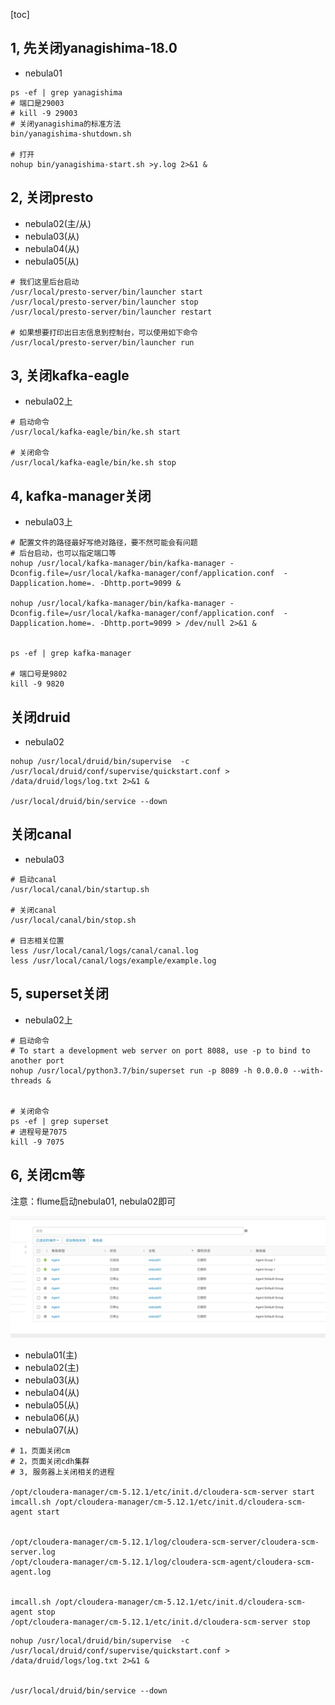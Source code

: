 [toc]

## 1, 先关闭yanagishima-18.0

* nebula01

```shell
ps -ef | grep yanagishima
# 端口是29003
# kill -9 29003
# 关闭yanagishima的标准方法
bin/yanagishima-shutdown.sh

# 打开
nohup bin/yanagishima-start.sh >y.log 2>&1 &
```



## 2, 关闭presto

* nebula02(主/从)
* nebula03(从)
* nebula04(从)
* nebula05(从)

```shell
# 我们这里后台启动
/usr/local/presto-server/bin/launcher start
/usr/local/presto-server/bin/launcher stop
/usr/local/presto-server/bin/launcher restart

# 如果想要打印出日志信息到控制台，可以使用如下命令
/usr/local/presto-server/bin/launcher run
```



## 3, 关闭kafka-eagle

* nebula02上

```shell
# 启动命令
/usr/local/kafka-eagle/bin/ke.sh start

# 关闭命令
/usr/local/kafka-eagle/bin/ke.sh stop
```



## 4, kafka-manager关闭

* nebula03上

```shell
# 配置文件的路径最好写绝对路径，要不然可能会有问题
# 后台启动，也可以指定端口等
nohup /usr/local/kafka-manager/bin/kafka-manager -Dconfig.file=/usr/local/kafka-manager/conf/application.conf  -Dapplication.home=. -Dhttp.port=9099 &

nohup /usr/local/kafka-manager/bin/kafka-manager -Dconfig.file=/usr/local/kafka-manager/conf/application.conf  -Dapplication.home=. -Dhttp.port=9099 > /dev/null 2>&1 & 


ps -ef | grep kafka-manager

# 端口号是9802
kill -9 9820
```



## 关闭druid

* nebula02

```shell
nohup /usr/local/druid/bin/supervise  -c /usr/local/druid/conf/supervise/quickstart.conf > /data/druid/logs/log.txt 2>&1 &

/usr/local/druid/bin/service --down
```





## 关闭canal

* nebula03

```shell
# 启动canal
/usr/local/canal/bin/startup.sh

# 关闭canal
/usr/local/canal/bin/stop.sh

# 日志相关位置
less /usr/local/canal/logs/canal/canal.log
less /usr/local/canal/logs/example/example.log
```





## 5, superset关闭

* nebula02上

```shell
# 启动命令
# To start a development web server on port 8088, use -p to bind to another port
nohup /usr/local/python3.7/bin/superset run -p 8089 -h 0.0.0.0 --with-threads &


# 关闭命令
ps -ef | grep superset
# 进程号是7075
kill -9 7075
```



## 6, 关闭cm等

注意：flume启动nebula01, nebula02即可

![image-20200604155218866](assets/image-20200604155218866.png)

* nebula01(主)
* nebula02(主)
* nebula03(从)
* nebula04(从)
* nebula05(从)
* nebula06(从)
* nebula07(从)

```shell
# 1，页面关闭cm
# 2，页面关闭cdh集群
# 3, 服务器上关闭相关的进程

/opt/cloudera-manager/cm-5.12.1/etc/init.d/cloudera-scm-server start
imcall.sh /opt/cloudera-manager/cm-5.12.1/etc/init.d/cloudera-scm-agent start


/opt/cloudera-manager/cm-5.12.1/log/cloudera-scm-server/cloudera-scm-server.log
/opt/cloudera-manager/cm-5.12.1/log/cloudera-scm-agent/cloudera-scm-agent.log


imcall.sh /opt/cloudera-manager/cm-5.12.1/etc/init.d/cloudera-scm-agent stop
/opt/cloudera-manager/cm-5.12.1/etc/init.d/cloudera-scm-server stop
```







```
nohup /usr/local/druid/bin/supervise  -c /usr/local/druid/conf/supervise/quickstart.conf > /data/druid/logs/log.txt 2>&1 &


/usr/local/druid/bin/service --down
```



